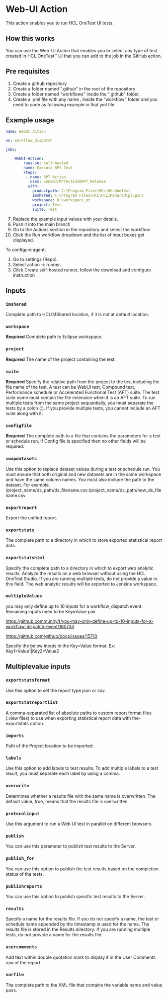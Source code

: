 # Web-UI Action

This action enables you to run HCL OneTest UI tests.

## How this works

You can use the Web-UI Action that enables you to select any type of test created in HCL OneTest™ UI that you can add to the job in the GitHub action.

## Pre requisites

1. Create a github repository
2. Create a folder named ".github" in the root of the repository
3. Create a folder named "workflows" inside the ".github" folder.
5. Create a .yml file with any name , inside the "workflow" folder and you need to code as following example in that yml file
## Example usage

```yaml
name: WebUI Action

on: workflow_dispatch

jobs:

    WebUI-Action:
        runs-on: self-hosted
        name: Execute RPT Test
        steps:
         - name: RPT Action
           uses: SonaHJ/RPTAction@RPT_Release
          with:
            productpath: C:\Program Files\HCL\HCLOneTest
            imshared: C:\Program Files\HCL\HCLIMShared\plugins
            workspace: D:\workspace_pt
            project: Test
            suite: Test
```
7. Replace the example input values with your details.
8. Push it into the main branch
9. Go to the Actions section in the repository and select the workflow.
10. Click the Run workflow dropdown and the list of input boxes get displayed.

To configure agent:
1. Go to settings (Repo).
2. Select action -> runner.
3. Click Create self-hosted runner, follow the download and configure instruction

## Inputs

### `imshared`

Complete path to HCLIMShared location, if it is not at default location.

### `workspace`

**Required** Complete path to Eclipse workspace.

### `project`

**Required** The name of the project containing the test.	

### `suite`

**Required** Specify the relative path from the project to the test including the file name of the test. A test can be WebUI test, Compound test, Performance schedule or Accelerated Functional Test (AFT) suite. The test suite name must contain the file extension when it is an AFT suite. To run multiple tests from the same project sequentially, you must separate the tests by a colon (:). If you provide multiple tests, you cannot include an AFT suite along with it.

### `configfile`

**Required** The complete path to a file that contains the parameters for a test or schedule run, If Config file is specified then no other fields will be required.

### `swapdatasets`

Use this option to replace dataset values during a test or schedule run. You must ensure that both original and new datasets are in the same workspace and have the same column names. You must also include the path to the dataset. For example, /project_name/ds_path/ds_filename.csv:/project_name/ds_path/new_ds_filename.csv

### `exportreport`

Export the unified report.

### `exportstats`

The complete path to a directory in which to store exported statistical report data.

### `exportstatshtml`

Specify the complete path to a directory in which to export web analytic results. Analyze the results on a web browser without using the HCL OneTest Studio. If you are running multiple tests, do not provide a value in this field. The web analytic results will be exported to Jenkins workspace.

### `multipleValues`

you may only define up to 10 inputs for a workflow_dispatch event. Remaining inputs need to be Key=Value pair.

https://github.community/t/you-may-only-define-up-to-10-inputs-for-a-workflow-dispatch-event/160733

https://github.com/github/docs/issues/15710

Specify the below inputs in the Key=Value format.
Ex: Key1=Value1|Key2=Value2

## Multiplevalue inputs

### `exportstatsformat`
Use this option to set the report type json or csv.

### `exportstatreportlist`
A comma-separated list of absolute paths to custom report format files (.view files) to use when exporting statistical report data with the-exportstats option.

### `imports`
Path of the Project location to be imported.

### `labels`
Use this option to add labels to test results. To add multiple labels to a test result, you must separate each label by using a comma.

### `overwrite`
Determines whether a results file with the same name is overwritten. The default value, true, means that the results file is overwritten.

### `protocolinput`
Use this argument to run a Web UI test in parallel on different browsers.

### `publish`
You can use this parameter to publish test results to the Server.

### `publish_for`
You can use this option to publish the test results based on the completion status of the tests.

### `publishreports`
You can use this option to publish specific test results to the Server.

### `results`
Specify a name for the results file. If you do not specify a name, the test or schedule name appended by the timestamp is used for the name. The results file is stored in the Results directory. If you are running multiple tests, do not provide a name for the results file.

### `usercomments`
Add text within double quotation mark to display it in the User Comments row of the report.

### `varfile`
The complete path to the XML file that contains the variable name and value pairs.

